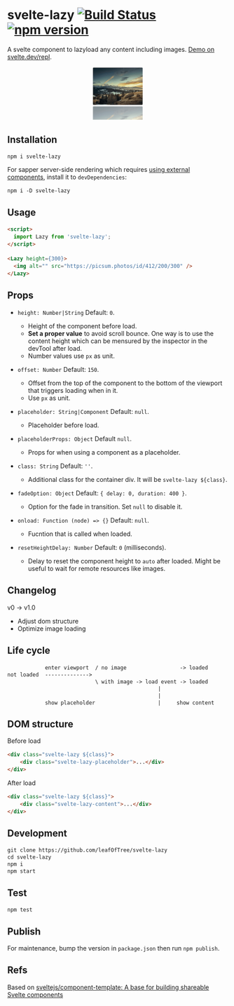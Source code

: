 # svelte-lazy [![Build Status][1]][2] [![npm version][3]][4]

A svelte component to lazyload any content including images. [Demo on svelte.dev/repl][5]. 

<p align="center">
<img alt="demo image" src="https://raw.githubusercontent.com/leafOfTree/leafOfTree.github.io/HEAD/svelte-lazy.png" width="120" />
</p>

## Installation

    npm i svelte-lazy

For sapper server-side rendering which requires [using external components][6], install it to `devDependencies`:

    npm i -D svelte-lazy

## Usage

```html
<script>
  import Lazy from 'svelte-lazy';
</script>

<Lazy height={300}>
  <img alt="" src="https://picsum.photos/id/412/200/300" />
</Lazy>
```

## Props

- `height: Number|String` Default: `0`.
    - Height of the component before load. 
    - **Set a proper value** to avoid scroll bounce. One way is to use the content height which can be mensured by the inspector in the devTool after load.
    - Number values use `px` as unit.

- `offset: Number` Default: `150`. 
    - Offset from the top of the component to the bottom of the viewport that triggers loading when in it.
    - Use `px` as unit.

- `placeholder: String|Component` Default: `null`. 
    - Placeholder before load.

- `placeholderProps: Object` Default `null`. 
    - Props for when using a component as a placeholder.

- `class: String` Default: `''`. 
    - Additional class for the container div. It will be `svelte-lazy ${class}`.

- `fadeOption: Object` Default: `{ delay: 0, duration: 400 }`. 
    - Option for the fade in transition. Set `null` to disable it.

- `onload: Function (node) => {}` Default: `null`. 
    - Fucntion that is called when loaded.

- `resetHeightDelay: Number` Default: `0` (milliseconds). 
    - Delay to reset the component height to `auto` after loaded. Might be useful to wait for remote resources like images.

## Changelog

v0 -> v1.0

- Adjust dom structure
- Optimize image loading

## Life cycle

```
            enter viewport  / no image                 -> loaded
not loaded  -------------->
                            \ with image -> load event -> loaded
                                                |
                                                |
            show placeholder                    |     show content
``` 

## DOM structure

Before load
```html
<div class="svelte-lazy ${class}">
    <div class="svelte-lazy-placeholder">...</div>
</div>
```

After load
```html
<div class="svelte-lazy ${class}">
    <div class="svelte-lazy-content">...</div>
</div>
```

## Development

    git clone https://github.com/leafOfTree/svelte-lazy
    cd svelte-lazy
    npm i
    npm start

## Test

    npm test

## Publish

For maintenance, bump the version in `package.json` then run `npm publish`.

## Refs

Based on [sveltejs/component-template: A base for building shareable Svelte components](https://github.com/sveltejs/component-template)

[1]: https://travis-ci.com/leafOfTree/svelte-lazy.svg?branch=master
[2]: https://travis-ci.com/leafOfTree/svelte-lazy
[3]: https://img.shields.io/npm/v/svelte-lazy.svg
[4]: https://www.npmjs.com/package/svelte-lazy
[5]: https://svelte.dev/repl/6d7714fa3cce4909af6c6d187271e0a1?version=3.6.10
[6]: https://github.com/sveltejs/sapper-template#using-external-components
